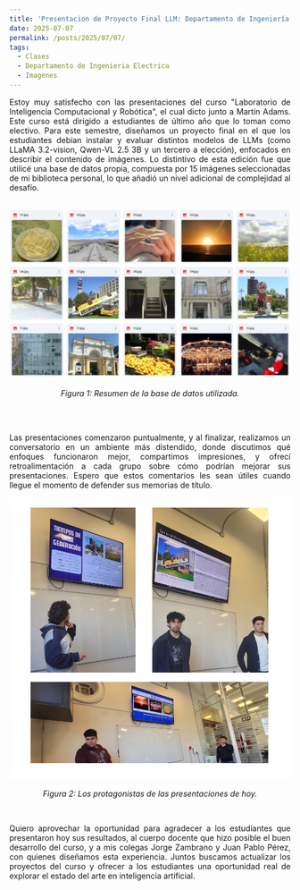 ```yaml
---
title: 'Presentacion de Proyecto Final LLM: Departamento de Ingeniería Eléctrica de la Universidad de Chile'
date: 2025-07-07
permalink: /posts/2025/07/07/
tags:
  - Clases
  - Departamento de Ingenieria Electrica
  - Imagenes
---
```

<div style="text-align: justify;">Estoy muy satisfecho con las presentaciones del curso "Laboratorio de Inteligencia Computacional y Robótica", el cual dicto junto a Martín Adams. Este curso está dirigido a estudiantes de último año que lo toman como electivo. Para este semestre, diseñamos un proyecto final en el que los estudiantes debían instalar y evaluar distintos modelos de LLMs (como LLaMA 3.2-vision, Qwen-VL 2.5 3B y un tercero a elección), enfocados en describir el contenido de imágenes. Lo distintivo de esta edición fue que utilicé una base de datos propia, compuesta por 15 imágenes seleccionadas de mi biblioteca personal, lo que añadió un nivel adicional de complejidad al desafío.</div>

<br>
<p align="center">
  <p align="center">
  <img src="/files/proyectos_2025_EL5206_01.png" alt="Resumen de la base de datos utilizada">
</p>
<p align="center">
  <em>Figura 1: Resumen de la base de datos utilizada.</em>
</p>
<br>
<p align="center">
</p>
<br>
<div style="text-align: justify;">Las presentaciones comenzaron puntualmente, y al finalizar, realizamos un conversatorio en un ambiente más distendido, donde discutimos qué enfoques funcionaron mejor, compartimos impresiones, y ofrecí retroalimentación a cada grupo sobre cómo podrían mejorar sus presentaciones. Espero que estos comentarios les sean útiles cuando llegue el momento de defender sus memorias de título.</div>

<p align="center">
  <p align="center">
  <img src="/files/proyectos_2025_EL5206_02.png" alt="Los protagonistas de las presentaciones de hoy">
</p>
<p align="center">
  <em>Figura 2: Los protagonistas de las presentaciones de hoy.</em>
</p>
<br>
<p align="center">
<div style="text-align: justify;">Quiero aprovechar la oportunidad para agradecer a los estudiantes que presentaron hoy sus resultados, al cuerpo docente que hizo posible el buen desarrollo del curso, y a mis colegas Jorge Zambrano y Juan Pablo Pérez, con quienes diseñamos esta experiencia. Juntos buscamos actualizar los proyectos del curso y ofrecer a los estudiantes una oportunidad real de explorar el estado del arte en inteligencia artificial.</div>
